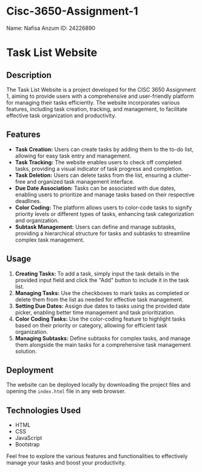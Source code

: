 # Cisc-3650-Assignment-1
Name: Nafisa Anzum
ID: 24226890

# Task List Website

## Description
The Task List Website is a project developed for the CISC 3650 Assignment 1, aiming to provide users with a comprehensive and user-friendly platform for managing their tasks efficiently. The website incorporates various features, including task creation, tracking, and management, to facilitate effective task organization and productivity.

## Features
- **Task Creation:** Users can create tasks by adding them to the to-do list, allowing for easy task entry and management.
- **Task Tracking:** The website enables users to check off completed tasks, providing a visual indicator of task progress and completion.
- **Task Deletion:** Users can delete tasks from the list, ensuring a clutter-free and organized task management interface.
- **Due Date Association:** Tasks can be associated with due dates, enabling users to prioritize and manage tasks based on their respective deadlines.
- **Color Coding:** The platform allows users to color-code tasks to signify priority levels or different types of tasks, enhancing task categorization and organization.
- **Subtask Management:** Users can define and manage subtasks, providing a hierarchical structure for tasks and subtasks to streamline complex task management.

## Usage
1. **Creating Tasks:** To add a task, simply input the task details in the provided input field and click the "Add" button to include it in the task list.
2. **Managing Tasks:** Use the checkboxes to mark tasks as completed or delete them from the list as needed for effective task management.
3. **Setting Due Dates:** Assign due dates to tasks using the provided date picker, enabling better time management and task prioritization.
4. **Color Coding Tasks:** Use the color-coding feature to highlight tasks based on their priority or category, allowing for efficient task organization.
5. **Managing Subtasks:** Define subtasks for complex tasks, and manage them alongside the main tasks for a comprehensive task management solution.

## Deployment
The website can be deployed locally by downloading the project files and opening the `index.html` file in any web browser.

## Technologies Used
- HTML
- CSS
- JavaScript
- Bootstrap

Feel free to explore the various features and functionalities to effectively manage your tasks and boost your productivity.

